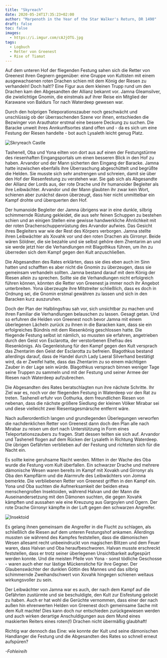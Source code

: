 ```yaml
---
title: "Skyreach"
date: 2020-05-24T17:35:23+02:00
author: "Marpenoth in the Year of the Star Walker's Return, DR 1490"
draft: false
toc: false
images:
  - https://i.imgur.com/cAJjOTG.jpg
tags: 
  - Logbuch
  - Retter von Greenest
  - Rise of Tiamat
---
```


Auf dem unteren Hof der fliegenden Festung sahen sich die Retter von Greenest ihren Gegnern gegenüber: eine Gruppe von Kultisten mit einem ausgewachsenen roten Drachen schien mit dem König der Riesen zu verhandeln! Doch halt!? Eine Figur aus dem kleinen Trupp rund um den Drachen kam den Abgesandten der Allianz bekannt vor. Jamna Gleamsilver, die zwielichtige Gnomin, die einstmals auf ihrer Reise ein Mitglied  der Karawane von Baldurs Tor nach Waterdeep gewesen war.

Durch den holprigen Teleporationszauber noch geschwächt und unschlüssig ob der überraschenden Szene vor ihnen, entschieden die Bezwinger von Arauthator erstmal eine bessere Deckung zu suchen. Die Baracke unweit ihres Annkunftsortes stand offen und - da es sich um eine Festung der Riesen handelte - bot auch Lysaleth leicht genug Platz.

![Skryreach Castle](https://i.imgur.com/mk6mgB9.png)

Tashenell, Oba und Yona eilten von dort aus auf einen der Festungstürme des riesenhaften Eingangsportals um einen besseren Blick in den Hof zu haben. Arvandor und der Mann sicherten den Eingang der Baracke. Jamna hatte inzwischen ebenfalls ihre Überraschung abgeschüttelt und begrüßte die Helden. Sie musste sich sehr anstrengen und schreien, damit sie über den Hof der Riesenfestung zu verstehen war. Sie gab sich als Abgesandte der Allianz der Lords aus, der rote Drache und ihr humanoider Begleiter als ihre Leibwächter. Arvandor und der Mann glaubten ihr zwar kein Wort, schienen aber zunächst davon überzeugt, dass hier nicht unmittelbar ein Kampf drohte und überquerten den Hof.

Der humanoide Begleiter der Jamna übrigens war in eine dunkle, silbrig schimmernde Rüstung gekleidet, die aus sehr feinen Schuppen zu bestehen schien und an einigen Stellen eine gewisse handwerkliche Ähnlichkeit mit der roten Drachenschuppenrüstung des Arvandor aufwies. Das Gesicht ihres Begleiters war wie der Rest des Körpers verborgen. Jamna stellte ihren Leibwächter als Xovahk vor und den roten Drachen als Girronyr. Beide wären Söldner, die sie bezahle und sie selbst gehöre dem Zhentarim an und sie werde jetzt hier die Verhandlungen mit Blagothkus führen, um ihn zu überreden sich dem Kampf gegen den Kult anzuschließen.

Die Abgesandten des Rates erklärten, dass sie dies eben auch im Sinn hatten und schafften es aber nicht die Gnomin zu überzeugen, dass sie gemeinsam verhandeln sollten. Jamna bestand darauf mit dem König der Riesen allein zu sprechen. Sollte sie die Verhandlungen nicht erfolgreich führen können, könnten die Retter von Greenest ja immer noch ihr Angebot unterbreiten. Yona überzeugte ihre Mitstreiter schließlich, dass es doch in Ordnung sei, die Gnomin erstmal gewähren zu lassen und sich in den Baracken kurz auszuruhen.

Doch der Plan der Halblingsfrau sah vor, sich unsichtbar zu machen und ihren Familiar die Verhandlungen belauschen zu lassen. Gesagt getan. Und so erfuhren die Helden von Greenest noch bevor Jamna mit einem überlegenen Lächeln zurück zu ihnen in die Baracken kam, dass sie ein erfolgreiches Bündnis mit dem Riesenkönig geschlossen hatte. Die fliegende Festung selbst ist nämlich, so mussten sie erfahren, angetrieben durch den Geist von Esclarotta, der verstorbenen Ehefrau des Riesenkönigs. Als Gegenleistung für den Kampf gegen den Kult versprach das Zhentarim den Geist der Esclarotta zu befreien. Blagothkus bestand allerdings darauf, dass de Handel durch Lady Laeral Silverhand bestätigt wird, da er Zweifel hatte, dass das Zhentarim zu so einem mächtigen Zauber in der Lage sein würde. Blagothkus versprach binnen weniger Tage seine Truppen zu sammeln und mit der Festung und seiner Armee der Riesen nach Waterdeep aufzubrechen.

Die Abgesandten des Rates beratschlagten nun ihre nächste Schritte. Ihr Ziel war es, noch vor der fliegenden Festung in Waterdeep vor den Rat zu treten. Tashenell erfuhr von Oothurka, dem freundlichen Riesen von nebenan, dass die nächste größere Siedlung der kleinen Völker Mirabar sei und diese vielleicht zwei Riesentagesmärsche entfernt wäre. 

Nach außerordentlich langen und grundlegenden Überlegungen verworfen die nachdenklichen Retter von Greenest dann doch den Plan alle nach Mirabar zu reisen um dort nach Unterstützung in Form eines Teleportationszaubers zu fragen. Statt dessen teilten sie sich auf. Arvandor und Tashenell flogen auf dem Rücken der Lysaleth in Richtung Waterdeep. Die übrigen Gefährten verblieben auf der Festung und richteten sich für die Nacht ein.

Es sollte keine geruhsame Nacht werden. Mitten in der Wache des Oba wurde die Festung vom Kult überfallen. Ein schwarzer Drache und mehrere dämonische Wesen waren bereits im Kampf mit Xovakh und Girronyr als Oba den Kampflärm und die Alarmrufe des Leibwächters von Jomna bemerkte. Die verbliebenen Retter von Greenest griffen in den Kampf ein. Yona und Oba suchten die Aufmerksamkeit der beiden etwa menschengroßen Insektoiden, während Halvan und der Mann die Auseinandersetzung mit den Dämonen suchten, die gegen Xovahk kämpften und aussahen wie eine Kreuzung aus Gargoylen und Ogern. Der rote Drache Girronyr kämpfte in der Luft gegen den schwarzen Angreifer. 

![Insektoid](https://i.imgur.com/OoYJOjy.png)

Es gelang ihnen gemeinsam die Angreifer in die Flucht zu schlagen, als schließlich die Riesen auf dem unteren Festungshof ankamen. Allerdings mussten sie während des Kampfes feststellen, dass die dämonischen Wesen allesamt recht unbeeindruckt von magischen Blitzen und dem Feuer waren, dass Halvan und Oba heraufbeschworen. Halvan musste erschreckt feststellen, dass er trotz seiner überlegenen Unsichtbarkeit aufgespürt werden konnte. Und die meisten Pfeile von Yona - sonst tödliche Geschosse - waren auch eher nur lästige Mückenstiche für ihre Gegner. Der Glaubenswächter der dunklen Göttin des Mannes und das silbrig schimmernde Zweihandschwert von Xovahk hingegen schienen weitaus wirkungsvoller zu sein.

Der Leibwächter von Jamna war es auch, der nach dem Kampf auf die Gefährten zustürmte und sie beschuldigte, den Kult zur Eisfestung gelockt zu haben. Auch er hat wohl die Gerüchte vernommen, dass einer der nach außen hin ehrenwerten Helden von Greenest doch gemeinsame Sache mit dem Kult machte! Dies kann doch nur entschieden zurückgewiesen werden und auch wirken derartige Anschuldigungen aus dem Mund eines maskierten Reiters eines roten(!) Drachen nicht übermäßig glaubhaft!

Richtig war dennoch das Eine: wie konnte der Kult und seine dämonischen Handlanger die Festung und die Abgesandten des Rates so schnell erneut aufspüren?

_-Fohleireih_